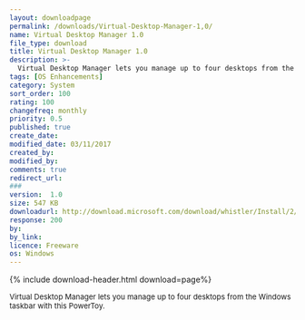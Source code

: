 ```yaml
---
layout: downloadpage
permalink: /downloads/Virtual-Desktop-Manager-1,0/
name: Virtual Desktop Manager 1.0
file_type: download
title: Virtual Desktop Manager 1.0
description: >-
  Virtual Desktop Manager lets you manage up to four desktops from the Windows taskbar with this PowerToy
tags: [OS Enhancements]
category: System
sort_order: 100
rating: 100
changefreq: monthly
priority: 0.5
published: true
create_date: 
modified_date: 03/11/2017
created_by: 
modified_by: 
comments: true
redirect_url: 
### 
version:  1.0
size: 547 KB
downloadurl: http://download.microsoft.com/download/whistler/Install/2/WXP/EN US/DeskmanPowertoySetup.exe
response: 200
by: 
by_link: 
licence: Freeware
os: Windows
---
```


{% include download-header.html download=page%}

<p style="fix-download-text !important">
<p><font size="2"><p>Virtual Desktop Manager lets you manage up to four desktops from the Windows taskbar with this PowerToy.</p></p></p>

